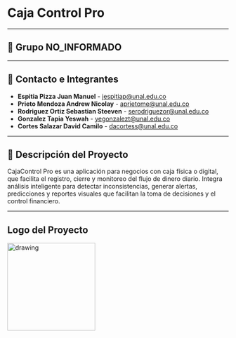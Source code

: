 # Caja Control Pro

---

## 👥 Grupo NO_INFORMADO

---

## 📧 Contacto e Integrantes
- **Espitia Pizza Juan Manuel** - jespitiap@unal.edu.co
- **Prieto Mendoza Andrew Nicolay** - aprietome@unal.edu.co
- **Rodriguez Ortiz Sebastian Steeven** - serodriguezor@unal.edu.co
- **Gonzalez Tapia Yeswah** - yegonzalezt@unal.edu.co
- **Cortes Salazar David Camilo** - dacortess@unal.edu.co

---

## 📖 Descripción del Proyecto
CajaControl Pro es una aplicación para negocios con caja física o digital, que facilita el registro, cierre y monitoreo del flujo de dinero diario. Integra análisis inteligente para detectar inconsistencias, generar alertas, predicciones y reportes visuales que facilitan la toma de decisiones y el control financiero.

---
## Logo del Proyecto
<img src="https://cdn-icons-png.flaticon.com/512/552/552794.png" alt="drawing" width="200"/>
